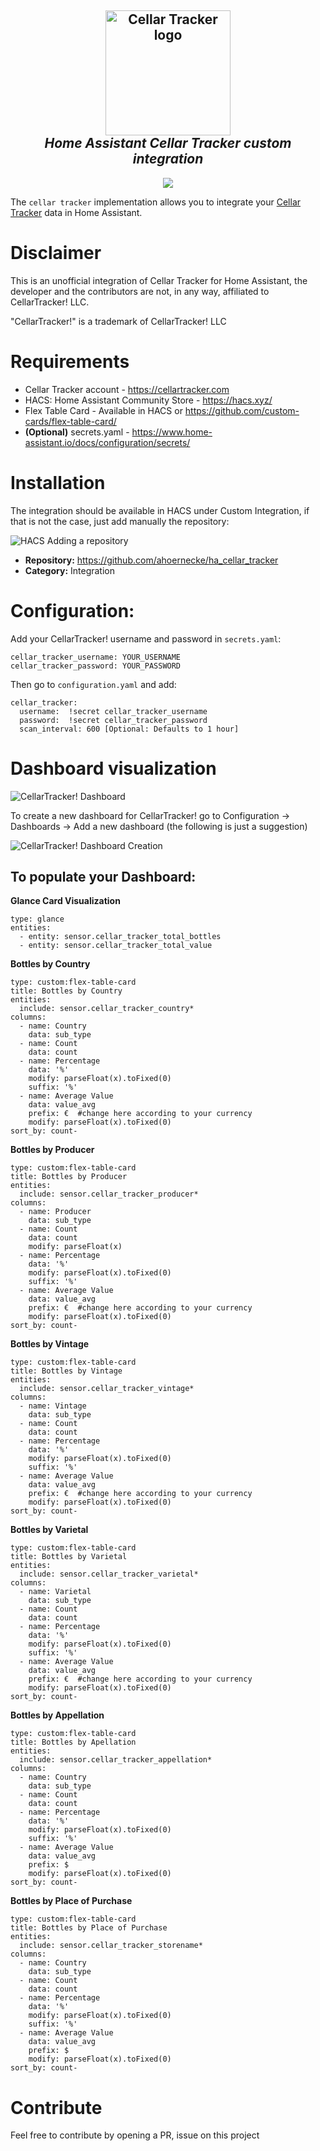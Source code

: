 <h2 align="center">
  <a href="https://www.cellartracker.com/"><img src="./img/ct_logo.png" alt="Cellar Tracker logo" width="200"></a>
  <br>
  <i>Home Assistant Cellar Tracker custom integration</i>
  <br>
</h2>

<p align="center">
  <a href="https://github.com/custom-components/hacs"><img src="https://img.shields.io/badge/HACS-Custom-orange.svg"></a>
</p>

The `cellar tracker` implementation allows you to integrate your [Cellar Tracker](https://www.cellartracker.com/) data in Home Assistant.

# Disclaimer
This is an unofficial integration of Cellar Tracker for Home Assistant, the developer and the contributors are not, in any way, affiliated to CellarTracker! LLC.

"CellarTracker!" is a trademark of CellarTracker! LLC

# Requirements
- Cellar Tracker account - https://cellartracker.com
- HACS: Home Assistant Community Store - https://hacs.xyz/
- Flex Table Card - Available in HACS or https://github.com/custom-cards/flex-table-card/
- **(Optional)** secrets.yaml - https://www.home-assistant.io/docs/configuration/secrets/

# Installation
The integration should be available in HACS under Custom Integration, if that is not the case, just add manually the repository:

![HACS Adding a repository](./img/hacs_1.png)

- **Repository:** https://github.com/ahoernecke/ha_cellar_tracker
- **Category:** Integration

# Configuration:

Add your CellarTracker! username and password in `secrets.yaml`:

```
cellar_tracker_username: YOUR_USERNAME
cellar_tracker_password: YOUR_PASSWORD
```

Then go to `configuration.yaml` and add:

```
cellar_tracker:
  username:  !secret cellar_tracker_username
  password:  !secret cellar_tracker_password
  scan_interval: 600 [Optional: Defaults to 1 hour]
```

# Dashboard visualization
![CellarTracker! Dashboard](./img/dashboard.png)

To create a new dashboard for CellarTracker! go to Configuration -> Dashboards -> Add a new dashboard (the following is just a suggestion)

![CellarTracker! Dashboard Creation](./img/new_dashboard.png)

## To populate your Dashboard:

**Glance Card Visualization**

```
type: glance
entities:
  - entity: sensor.cellar_tracker_total_bottles
  - entity: sensor.cellar_tracker_total_value
```

**Bottles by Country**
```
type: custom:flex-table-card
title: Bottles by Country
entities:
  include: sensor.cellar_tracker_country*
columns:
  - name: Country
    data: sub_type
  - name: Count
    data: count
  - name: Percentage
    data: '%'
    modify: parseFloat(x).toFixed(0)
    suffix: '%'
  - name: Average Value
    data: value_avg
    prefix: €  #change here according to your currency
    modify: parseFloat(x).toFixed(0)
sort_by: count-
```

**Bottles by Producer**
```
type: custom:flex-table-card
title: Bottles by Producer
entities:
  include: sensor.cellar_tracker_producer*
columns:
  - name: Producer
    data: sub_type
  - name: Count
    data: count
    modify: parseFloat(x)
  - name: Percentage
    data: '%'
    modify: parseFloat(x).toFixed(0)
    suffix: '%'
  - name: Average Value
    data: value_avg
    prefix: €  #change here according to your currency
    modify: parseFloat(x).toFixed(0)
sort_by: count-
```

**Bottles by Vintage**
```
type: custom:flex-table-card
title: Bottles by Vintage
entities:
  include: sensor.cellar_tracker_vintage*
columns:
  - name: Vintage
    data: sub_type
  - name: Count
    data: count
  - name: Percentage
    data: '%'
    modify: parseFloat(x).toFixed(0)
    suffix: '%'
  - name: Average Value
    data: value_avg
    prefix: €  #change here according to your currency
    modify: parseFloat(x).toFixed(0)
sort_by: count-
```

**Bottles by Varietal**
```
type: custom:flex-table-card
title: Bottles by Varietal
entities:
  include: sensor.cellar_tracker_varietal*
columns:
  - name: Varietal
    data: sub_type
  - name: Count
    data: count
  - name: Percentage
    data: '%'
    modify: parseFloat(x).toFixed(0)
    suffix: '%'
  - name: Average Value
    data: value_avg
    prefix: €  #change here according to your currency
    modify: parseFloat(x).toFixed(0)
sort_by: count-
```

**Bottles by Appellation**
```
type: custom:flex-table-card
title: Bottles by Apellation
entities:
  include: sensor.cellar_tracker_appellation*
columns:
  - name: Country
    data: sub_type
  - name: Count
    data: count
  - name: Percentage
    data: '%'
    modify: parseFloat(x).toFixed(0)
    suffix: '%'
  - name: Average Value
    data: value_avg
    prefix: $
    modify: parseFloat(x).toFixed(0)
sort_by: count-
```

**Bottles by Place of Purchase**
```
type: custom:flex-table-card
title: Bottles by Place of Purchase
entities:
  include: sensor.cellar_tracker_storename*
columns:
  - name: Country
    data: sub_type
  - name: Count
    data: count
  - name: Percentage
    data: '%'
    modify: parseFloat(x).toFixed(0)
    suffix: '%'
  - name: Average Value
    data: value_avg
    prefix: $
    modify: parseFloat(x).toFixed(0)
sort_by: count-
```

# Contribute
Feel free to contribute by opening a PR, issue on this project